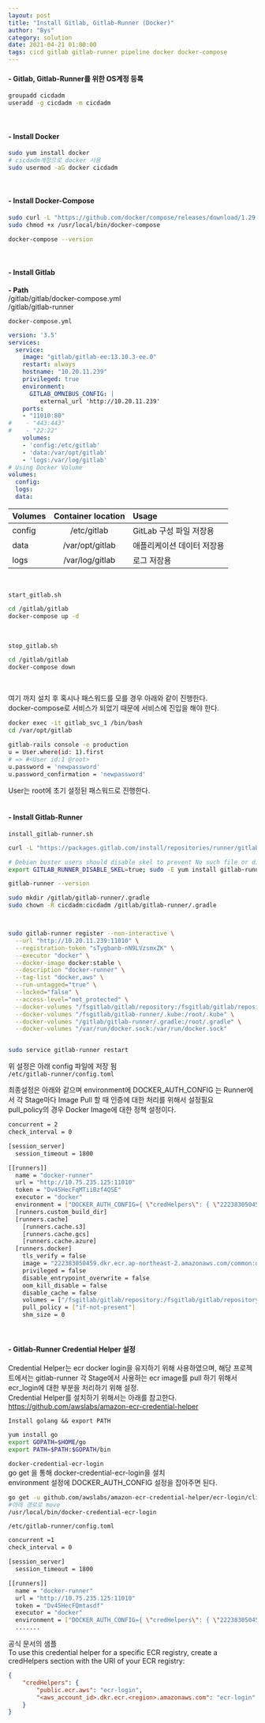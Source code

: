 ```yaml
---
layout: post
title: "Install Gitlab, Gitlab-Runner (Docker)"
author: "Bys"
category: solution
date: 2021-04-21 01:00:00
tags: cicd gitlab gitlab-runner pipeline docker docker-compose
---
```


#### - Gitlab, Gitlab-Runner를 위한 OS계정 등록
```bash
groupadd cicdadm
useradd -g cicdadm -m cicdadm
```   
<br>

#### - Install Docker  
```bash
sudo yum install docker
# cicdadm계정으로 docker 사용
sudo usermod -aG docker cicdadm
```
<br>

#### - Install Docker-Compose  
```bash
sudo curl -L "https://github.com/docker/compose/releases/download/1.29.1/docker-compose-$(uname -s)-$(uname -m)" -o /usr/local/bin/docker-compose
sudo chmod +x /usr/local/bin/docker-compose

docker-compose --version
```
<br>

#### - Install Gitlab  

**- Path**  
/gitlab/gitlab/docker-compose.yml  
/gitlab/gitlab-runner  

`docker-compose.yml` 
```yml
version: '3.5'
services:
  service:
    image: "gitlab/gitlab-ee:13.10.3-ee.0"
    restart: always
    hostname: "10.20.11.239"
    privileged: true
    environment:
      GITLAB_OMNIBUS_CONFIG: |
         external_url 'http://10.20.11.239'
    ports:
    - "11010:80"
#    - "443:443"
#    - "22:22"
    volumes:
    - 'config:/etc/gitlab'
    - 'data:/var/opt/gitlab'
    - 'logs:/var/log/gitlab'
# Using Docker Volume
volumes:
  config:
  logs:
  data:
```

| Volumes | Container location | Usage |
|---|:---:|:---|
| config | /etc/gitlab | GitLab 구성 파일 저장용 |
| data | /var/opt/gitlab | 애플리케이션 데이터 저장용 |
| logs | /var/log/gitlab | 로그 저장용 |

<br>

`start_gitlab.sh`
```bash
cd /gitlab/gitlab
docker-compose up -d
```
<br>


`stop_gitlab.sh`
```bash
cd /gitlab/gitlab
docker-compose down
```
<br>

여기 까지 설치 후 혹시나 패스워드를 모를 경우 아래와 같이 진행한다.  
docker-compose로 서비스가 되었기 때문에 서비스에 진입을 해야 한다.  
```bash
docker exec -it gitlab_svc_1 /bin/bash
cd /var/opt/gitlab

gitlab-rails console -e production
u = User.where(id: 1).first
# => #<User id:1 @root>
u.password = 'newpassword'
u.password_confirmation = 'newpassword'
```
User는 root에 초기 설정된 패스워드로 진행한다.  
<br>


#### - Install Gitlab-Runner  
`install_gitlab-runner.sh`
```bash
curl -L "https://packages.gitlab.com/install/repositories/runner/gitlab-runner/script.rpm.sh" | sudo bash

# Debian buster users should disable skel to prevent No such file or directory Job failures
export GITLAB_RUNNER_DISABLE_SKEL=true; sudo -E yum install gitlab-runner

gitlab-runner --version

sudo mkdir /gitlab/gitlab-runner/.gradle  
sudo chown -R cicdadm:cicdadm /gitlab/gitlab-runner/.gradle  



sudo gitlab-runner register --non-interactive \
  --url "http://10.20.11.239:11010" \
  --registration-token "sTygbanb-nN9LVzsmxZK" \
  --executor "docker" \
  --docker-image docker:stable \
  --description "docker-runner" \
  --tag-list "docker,aws" \
  --run-untagged="true" \
  --locked="false" \
  --access-level="not_protected" \
  --docker-volumes "/fsgitlab/gitlab/repository:/fsgitlab/gitlab/repository" \
  --docker-volumes "/fsgitlab/gitlab-runner/.kube:/root/.kube" \
  --docker-volumes "/gitlab/gitlab-runner/.gradle:/root/.gradle" \
  --docker-volumes "/var/run/docker.sock:/var/run/docker.sock"


sudo service gitlab-runner restart
```

위 설정은 아래 config 파일에 저장 됨  
`/etc/gitlab-runner/config.toml`  

최종설정은 아래와 같으며 environment에 DOCKER_AUTH_CONFIG 는 Runner에서 각 Stage마다 Image Pull 할 때 인증에 대한 처리를 위해서 설정필요  
pull_policy의 경우 Docker Image에 대한 정책 설정이다.  

```bash
concurrent = 2
check_interval = 0

[session_server]
  session_timeout = 1800

[[runners]]
  name = "docker-runner"
  url = "http://10.75.235.125:11010"
  token = "Dv45HecFqMTiiBzf4QSE"
  executor = "docker"
  environment = ["DOCKER_AUTH_CONFIG={ \"credHelpers\": { \"222383050459.dkr.ecr.ap-northeast-2.amazonaws.com\": \"ecr-login\" }} "]
  [runners.custom_build_dir]
  [runners.cache]
    [runners.cache.s3]
    [runners.cache.gcs]
    [runners.cache.azure]
  [runners.docker]
    tls_verify = false
    image = "222383050459.dkr.ecr.ap-northeast-2.amazonaws.com/common:docker-stable"
    privileged = false
    disable_entrypoint_overwrite = false
    oom_kill_disable = false
    disable_cache = false
    volumes = ["/fsgitlab/gitlab/repository:/fsgitlab/gitlab/repository", "/fsgitlab/gitlab-runner/.gradle:/root/.gradle", "/var/run/docker.sock:/var/run/docker.sock", "/cache", "/fsgitlab/gitlab-runner/.kube:/root/.kube"]
    pull_policy = ["if-not-present"]
    shm_size = 0

```
<br>


#### - Gitlab-Runner Credential Helper 설정
Credential Helper는 ecr docker login을 유지하기 위해 사용하였으며,
해당 프로젝트에서는 gitlab-runner 각 Stage에서 사용하는 ecr image를 pull 하기 위해서 ecr_login에 대한 부분을 처리하기 위해 설정.  
Credential Helper를 설치하기 위해서는 아래를 참고한다. 
https://github.com/awslabs/amazon-ecr-credential-helper

`Install golang && export PATH`
```bash
yum install go
export GOPATH=$HOME/go
export PATH=$PATH:$GOPATH/bin
```

`docker-credential-ecr-login`  
go get 을 통해 docker-credential-ecr-login을 설치  
environment 설정에 DOCKER_AUTH_CONFIG 설정을 잡아주면 된다.  
```bash
go get -u github.com/awslabs/amazon-ecr-credential-helper/ecr-login/cli/docker-credential-ecr-login
#아래 경로로 move
/usr/local/bin/docker-credential-ecr-login
```

`/etc/gitlab-runner/config.toml`
```bash
concurrent =1 
check_interval = 0

[session_server]
  session_timeout = 1800

[[runners]]
  name = "docker-runner"
  url = "http://10.75.235.125:11010"
  token = "Dv45HecFQmtasdf"
  executor = "docker"
  environment = ["DOCKER_AUTH_CONFIG={ \"credHelpers\": { \"222383050459.dkr.ecr.ap-northeast-2.amazonaws.com\": \"ecr-login\" }} "]
  .......
```

공식 문서의 샘플  
To use this credential helper for a specific ECR registry, create a credHelpers section with the URI of your ECR registry:
```json
{
	"credHelpers": {
		"public.ecr.aws": "ecr-login",
		"<aws_account_id>.dkr.ecr.<region>.amazonaws.com": "ecr-login"
	}
}
```